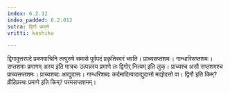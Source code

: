 ```yaml
---
index: 6.2.12
index_padded: 6.2.012
sutra: द्विगौ प्रमाणे
vritti: kashika

---
```

द्विगावुत्तरपदे प्रमणवाचिनि तत्पुरुषे समासे पूर्वपदं प्रकृतिस्वरं भवति। प्राच्यसप्तशमः। गान्धारिसप्तशमः। सप्तशमाः प्रमाणम् अस्य इति मात्रचः उत्पन्नस्य प्रमाणे लः द्विगोर् नित्यम् इति लुक्। प्राच्यश्च असौ सप्तशमश्च प्राच्यसप्तशमः। प्राच्यशब्दः आद्युदात्तः। गान्धरिशब्दः कर्दमादित्वादाद्युदात्तो मद्योदत्तो वा। द्विगौ इति किम्? व्रीहिप्रस्थः प्रमाणे इति किम्? परमसप्तशमम्।